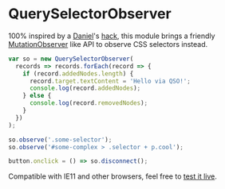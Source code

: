 # QuerySelectorObserver

100% inspired by a [Daniel](https://twitter.com/csuwildcat)'s [hack](http://www.backalleycoder.com/2012/08/06/css-selector-listeners/), this module brings a friendly [MutationObserver](https://developer.mozilla.org/en-US/docs/Web/API/MutationObserver) like API to observe CSS selectors instead.

```js
var so = new QuerySelectorObserver(
  records => records.forEach(record => {
    if (record.addedNodes.length) {
      record.target.textContent = 'Hello via QSO!';
      console.log(record.addedNodes);
    } else {
      console.log(record.removedNodes);
    }
  })
);

so.observe('.some-selector');
so.observe('#some-complex > .selector + p.cool');

button.onclick = () => so.disconnect();
```

Compatible with IE11 and other browsers, feel free to [test it live](https://webreflection.github.io/qso/test/).
